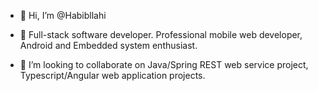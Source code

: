 - 👋 Hi, I’m @Habibllahi
- 👀 Full-stack software developer. Professional mobile web developer, Android and Embedded system enthusiast.

- 💞️ I’m looking to collaborate on Java/Spring REST web service project, Typescript/Angular web application projects.

<!---
Habibllahi/Habibllahi is a ✨ special ✨ repository because its `README.md` (this file) appears on your GitHub proYou can click the Preview link to take a look at your changes.
--->
